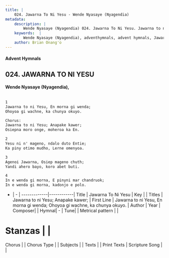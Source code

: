 ```yaml
---
title: |
    024. Jawarna To Ni Yesu - Wende Nyasaye (Nyagendia)
metadata:
    description: |
        Wende Nyasaye (Nyagendia) 024. Jawarna To Ni Yesu. Jawarna to ni Yesu, En morna gi wenda; Ohoyoa gi wachne, ka chunya okuyo.  Chorus: Jawarna to ni Yesu; Anapake kawer; Osiepna moro onge, moheroa ka En.  
    keywords:  |
        Wende Nyasaye (Nyagendia), adventhymnals, advent hymnals, Jawarna To Ni Yesu, Jawarna to ni Yesu, En morna gi wenda; Ohoyoa gi wachne, ka chunya okuyo.. Jawarna to ni Yesu; Anapake kawer;
    author: Brian Onang'o
---
```


#### Advent Hymnals
## 024. JAWARNA TO NI YESU
####  Wende Nyasaye (Nyagendia),

```txt

1
Jawarna to ni Yesu, En morna gi wenda;
Ohoyoa gi wachne, ka chunya okuyo.

Chorus:
Jawarna to ni Yesu; Anapake kawer;
Osiepna moro onge, moheroa ka En.

2
Yesu ni n' mageno, ndalo duto Entie;
Ka piny otimo mudho, Lerne omenyoa.

3
Agenoi Jawarna, Osiep mageno chuth;
Yandi ahero bayo, koro abet buti.

4
In e wenda gi morna, E pinyni mar chandruok;
In e wenda gi morna, kadonjo e polo.


```

- |   -  |
-------------|------------|
Title | Jawarna To Ni Yesu |
Key |  |
Titles | Jawarna to ni Yesu; Anapake kawer; |
First Line | Jawarna to ni Yesu, En morna gi wenda; Ohoyoa gi wachne, ka chunya okuyo. |
Author | 
Year | 
Composer| |
Hymnal|  - |
Tune|  |
Metrical pattern | |
# Stanzas |  |
Chorus |  |
Chorus Type |  |
Subjects | |
Texts |  |
Print Texts | 
Scripture Song |  |
    
